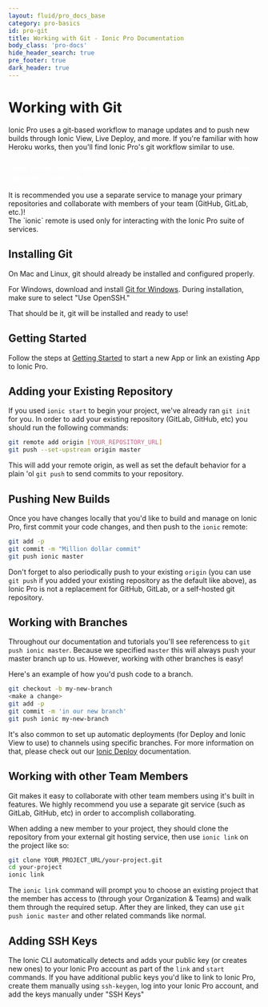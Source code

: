 ```yaml
---
layout: fluid/pro_docs_base
category: pro-basics
id: pro-git
title: Working with Git - Ionic Pro Documentation
body_class: 'pro-docs'
hide_header_search: true
pre_footer: true
dark_header: true
---
```


# Working with Git

Ionic Pro uses a git-based workflow to manage updates and to push new builds through Ionic View, Live Deploy, and more. If you're familiar with how Heroku works, then you'll find Ionic Pro's git workflow similar to use.

<div class="alert alert-warning" role="alert"><h3 style="color:white;">Ionic Pro is *not a replacement* for your current source code repository service</h3>It is recommended you use a separate service to manage your primary repositories and collaborate with members of your team (GitHub, GitLab, etc.)!<br />The `ionic` remote is used only for interacting with the Ionic Pro suite of services.</div>

## Installing Git

On Mac and Linux, git should already be installed and configured properly.

For Windows, download and install [Git for Windows](https://git-scm.com/download/win). During installation, make sure to select "Use OpenSSH."

That should be it, git will be installed and ready to use!

## Getting Started

Follow the steps at [Getting Started](/docs/pro/getting-started.html) to start a new App or link an existing App to Ionic Pro.

## Adding your Existing Repository

If you used `ionic start` to begin your project, we've already ran `git init` for you. In order to add your existing repository (GitLab, GitHub, etc) you should run the following commands:

```bash
git remote add origin [YOUR_REPOSITORY_URL]
git push --set-upstream origin master
```

This will add your remote origin, as well as set the default behavior for a plain 'ol `git push` to send commits to your repository.

## Pushing New Builds

Once you have changes locally that you'd like to build and manage on Ionic Pro, first commit your code changes, and then push to the `ionic` remote:

```bash
git add -p
git commit -m "Million dollar commit"
git push ionic master
```

Don't forget to also periodically push to your existing `origin` (you can use `git push` if you added your existing repository as the default like above), as Ionic Pro is not a replacement for GitHub, GitLab, or a self-hosted git repository.

## Working with Branches

Throughout our documentation and tutorials you'll see referencess to `git push ionic master`. Because we specified `master` this will always push your master branch up to us. However, working with other branches is easy!

Here's an example of how you'd push code to a branch.

```bash
git checkout -b my-new-branch
<make a change>
git add -p
git commit -m 'in our new branch'
git push ionic my-new-branch
```

It's also common to set up automatic deployments (for Deploy and Ionic View to use) to channels using specific branches. For more information on that, please check out our [Ionic Deploy]() documentation.

## Working with other Team Members

Git makes it easy to collaborate with other team members using it's built in features. We highly recommend you use a separate git service (such as GitLab, GitHub, etc) in order to accomplish collaborating.

When adding a new member to your project, they should clone the repository from your external git hosting service, then use `ionic link` on the project like so:

```bash
git clone YOUR_PROJECT_URL/your-project.git
cd your-project
ionic link
```

The `ionic link` command will prompt you to choose an existing project that the member has access to (through your Organization & Teams) and walk them through the required setup. After they are linked, they can use `git push ionic master` and other related commands like normal.

## Adding SSH Keys

The Ionic CLI automatically detects and adds your public key (or creates new ones) to your Ionic Pro account as part of the `link` and `start` commands. If you have additional public keys you'd like to link to Ionic Pro, create them manually using `ssh-keygen`, log into your Ionic Pro account, and add the keys manually under "SSH Keys"
